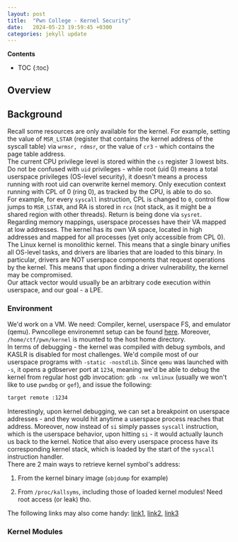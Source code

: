```yaml
---
layout: post
title:  "Pwn College - Kernel Security"
date:   2024-05-23 19:59:45 +0300
categories: jekyll update
---
```


**Contents**
* TOC
{:toc}
## Overview

## Background

Recall some resources are only available for the kernel. For example, setting the value of `MSR_LSTAR` (register that contains the kernel address of the syscall table) via `wrmsr, rdmsr`, or the value of `cr3` - which contains the page table address. \
The current CPU privilege level is stored within the `cs` register 3 lowest bits. Do not be confused with `uid` privileges - while root (uid 0) means a total userspace privileges (OS-level security), it doesn't means a process running with root uid can overwrite kernel memory. Only execution context running with CPL of 0 (ring 0), as tracked by the CPU, is able to do so. \
For example, for every `syscall` instruction, CPL is changed to `0`, control flow jumps to `MSR_LSTAR`, and RA is stored in `rcx` (not stack, as it might be a shared region with other threads). Return is being done via `sysret`. Regarding memory mappings, userspace processes have their VA mapped at low addresses. The kernel has its own VA space, located in high addresses and mapped for all processes (yet only accessible from CPL 0). \
The Linux kernel is monolithic kernel. This means that a single binary unifies all OS-level tasks, and drivers are libaries that are loaded to this binary. In particular, drivers are NOT userspace components that request operations by the kernel. This means that upon finding a driver vulnerability, the kernel may be compromised. \
Our attack vector would usually be an arbitrary code execution within userspace, and our goal - a LPE. 

### Environment

We'd work on a VM. We need: Compiler, kernel, userspace FS, and emulator (qemu). Pwncollege environemnt setup can be found [here][pwnkernel]. Moreover, `/home/ctf/pwn/kernel` is mounted to the host home directory. \
In terms of debugging - the kernel was compiled with debug symbols, and KASLR is disabled for most challenges. We'd compile most of our userspace programs with `-static -nostdlib`. Since `qemu` was launched with `-s`, it opens a gdbserver port at `1234`, meaning we'd be able to debug the kernel from regular host gdb invocation: `gdb -nx vmlinux` (usually we won't like to use `pwndbg` or `gef`), and issue the following:

```bash
target remote :1234
```

Interestingly, upon kernel debugging, we can set a breakpoint on userspace addresses - and they would hit anytime a userspace process reaches that address. Moreover, now instead of `si` simply passes `syscall` instruction, which is the userspace behavior, upon hitting `si` - it would actually launch us back to the kernel. Notice that also every userspace process have its corresponding kernel stack, which is loaded by the start of the `syscall` instruction handler. \
There are 2 main ways to retrieve kernel symbol's address:

1. From the kernel binary image (`objdump` for example)

2. From `/proc/kallsyms`, including those of loaded kernel modules! Need root access (or leak) tho.

The following links may also come handy: [link1][setup1], [link2][setup2], [link3][setup3]


### Kernel Modules




[pwnkernel]: https://github.com/pwncollege/pwnkernel/tree/main
[setup1]: https://scoding.de/linux-kernel-exploitation-environment
[setup2]: https://0x434b.dev/dabbling-with-linux-kernel-exploitation-ctf-challenges-to-learn-the-ropes/
[setup3]: https://blog.lexfo.fr/cve-2017-11176-linux-kernel-exploitation-part1.html
